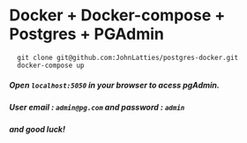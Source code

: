 # Docker + Docker-compose + Postgres + PGAdmin
``` 
  git clone git@github.com:JohnLatties/postgres-docker.git
  docker-compose up 
```

##### Open `localhost:5050` in your browser to acess pgAdmin.
##### User email : `admin@pg.com` and password : `admin`
##### and good luck!